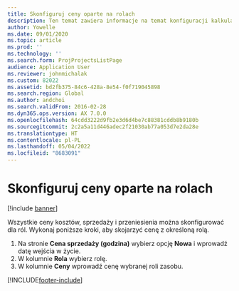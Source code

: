 ```yaml
---
title: Skonfiguruj ceny oparte na rolach
description: Ten temat zawiera informacje na temat konfiguracji kalkulacji cen dla danych ról.
author: Yowelle
ms.date: 09/01/2020
ms.topic: article
ms.prod: ''
ms.technology: ''
ms.search.form: ProjProjectsListPage
audience: Application User
ms.reviewer: johnmichalak
ms.custom: 82022
ms.assetid: bd2fb375-84c6-428a-8e54-f0f719045898
ms.search.region: Global
ms.author: andchoi
ms.search.validFrom: 2016-02-28
ms.dyn365.ops.version: AX 7.0.0
ms.openlocfilehash: 64cdd3222d9fb2e3d6d4be7c88381cddb8b9180b
ms.sourcegitcommit: 2c2a5a11d446adec2f21030ab77a053d7e2da28e
ms.translationtype: HT
ms.contentlocale: pl-PL
ms.lasthandoff: 05/04/2022
ms.locfileid: "8683091"
---
```

# <a name="set-up-role-based-pricing"></a>Skonfiguruj ceny oparte na rolach

[!include [banner](../includes/banner.md)]

Wszystkie ceny kosztów, sprzedaży i przeniesienia można skonfigurować dla ról. Wykonaj poniższe kroki, aby skojarzyć cenę z określoną rolą.

1. Na stronie **Cena sprzedaży (godzina)** wybierz opcję **Nowa** i wprowadź datę wejścia w życie.
2. W kolumnie **Rola** wybierz rolę.
3. W kolumnie **Ceny** wprowadź cenę wybranej roli zasobu.


[!INCLUDE[footer-include](../includes/footer-banner.md)]
